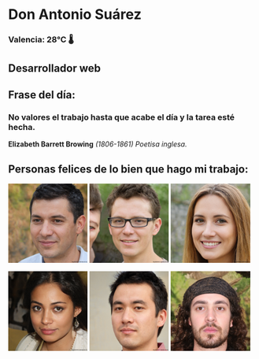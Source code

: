 # Don Antonio Suárez
### Valencia:  28°C 🌡️
## Desarrollador web
## Frase del día:
<!-- START QUOTE -->
### No valores el trabajo hasta que acabe el día y la tarea esté hecha.
**Elizabeth Barrett Browing** *(1806-1861) Poetisa inglesa.*
<!-- END QUOTE -->






## Personas felices de lo bien que hago mi trabajo:

<p float="left">
  <img src="src/image_0.png" width="32%" />
  <img src="src/image_1.png" width="32%" /> 
  <img src="src/image_2.png" width="32%" />
</p>
<p float="left">
  <img src="src/image_3.png" width="32%" />
  <img src="src/image_4.png" width="32%" /> 
  <img src="src/image_5.png" width="32%" />
</p>